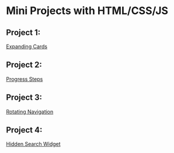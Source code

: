 # Mini Projects with HTML/CSS/JS

## Project 1:

[Expanding Cards](https://github.com/BabakAbdzadeh/miniProjects/tree/master/Expanding%20Cards)

## Project 2:

[Progress Steps](https://github.com/BabakAbdzadeh/miniProjects/tree/master/Progress%20Steps)


## Project 3:
[Rotating Navigation](https://github.com/BabakAbdzadeh/miniProjects/tree/master/Rotating%20Navigation)


## Project 4:
[Hidden Search Widget](https://github.com/BabakAbdzadeh/miniProjects/tree/master/Hidden%20Search%20Widget)

